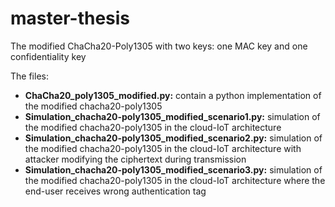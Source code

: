 # master-thesis

The modified ChaCha20-Poly1305 with two keys: one MAC key and one confidentiality key

The files:
* **ChaCha20_poly1305_modified.py:** contain a python implementation of the modified chacha20-poly1305
* **Simulation_chacha20-poly1305_modified_scenario1.py:** simulation of the modified chacha20-poly1305 in the cloud-IoT architecture
* **Simulation_chacha20-poly1305_modified_scenario2.py:** simulation of the modified chacha20-poly1305 in the cloud-IoT architecture with attacker modifying the ciphertext during transmission
* **Simulation_chacha20-poly1305_modified_scenario3.py:** simulation of the modified chacha20-poly1305 in the cloud-IoT architecture where the end-user receives wrong authentication tag


